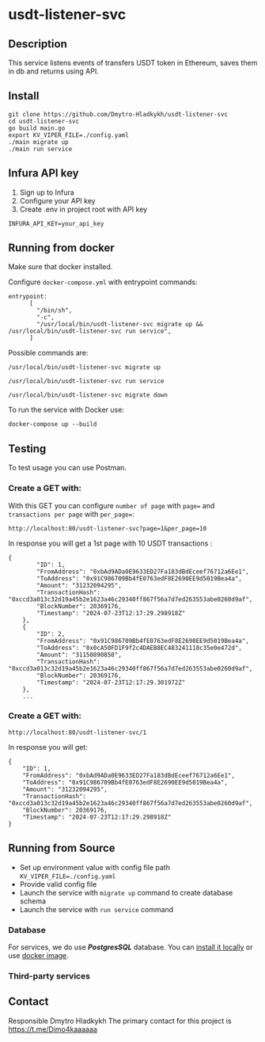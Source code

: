 # usdt-listener-svc

## Description

This service listens events of transfers USDT token in Ethereum, saves them in db and returns using API.

## Install

```
git clone https://github.com/Dmytro-Hladkykh/usdt-listener-svc
cd usdt-listener-svc
go build main.go
export KV_VIPER_FILE=./config.yaml
./main migrate up
./main run service
```

## Infura API key

1. Sign up to Infura
2. Configure your API key
3. Create .env in project root with API key

```
INFURA_API_KEY=your_api_key
```

## Running from docker

Make sure that docker installed.

Configure `docker-compose.yml` with entrypoint commands:

```
entrypoint:
      [
        "/bin/sh",
        "-c",
        "/usr/local/bin/usdt-listener-svc migrate up && /usr/local/bin/usdt-listener-svc run service",
      ]
```

Possible commands are:

```
/usr/local/bin/usdt-listener-svc migrate up
```

```
/usr/local/bin/usdt-listener-svc run service
```

```
/usr/local/bin/usdt-listener-svc migrate down
```

To run the service with Docker use:

```
docker-compose up --build
```

## Testing

To test usage you can use Postman.

### Create a GET with:

With this GET you can configure `number of page` with `page=` and `transactions per page` with `per_page=`:

```
http://localhost:80/usdt-listener-svc?page=1&per_page=10
```

In response you will get a 1st page with 10 USDT transactions :

```
{
        "ID": 1,
        "FromAddress": "0xbAd9ADa0E9633ED27Fa183dBdEceef76712a6Ee1",
        "ToAddress": "0x91C986709Bb4fE0763edF8E2690EE9d5019Bea4a",
        "Amount": "31232094295",
        "TransactionHash": "0xccd3a013c32d19a45b2e1623a46c29340ff867f56a7d7ed263553abe0260d9af",
        "BlockNumber": 20369176,
        "Timestamp": "2024-07-23T12:17:29.298918Z"
    },
    {
        "ID": 2,
        "FromAddress": "0x91C986709Bb4fE0763edF8E2690EE9d5019Bea4a",
        "ToAddress": "0x0cA50FD1F9f2c4DAEB8EC483241118c35e0e472d",
        "Amount": "31150890850",
        "TransactionHash": "0xccd3a013c32d19a45b2e1623a46c29340ff867f56a7d7ed263553abe0260d9af",
        "BlockNumber": 20369176,
        "Timestamp": "2024-07-23T12:17:29.301972Z"
    },
    ...
```

### Create a GET with:

```
http://localhost:80/usdt-listener-svc/1
```

In response you will get:

```
{
    "ID": 1,
    "FromAddress": "0xbAd9ADa0E9633ED27Fa183dBdEceef76712a6Ee1",
    "ToAddress": "0x91C986709Bb4fE0763edF8E2690EE9d5019Bea4a",
    "Amount": "31232094295",
    "TransactionHash": "0xccd3a013c32d19a45b2e1623a46c29340ff867f56a7d7ed263553abe0260d9af",
    "BlockNumber": 20369176,
    "Timestamp": "2024-07-23T12:17:29.298918Z"
}
```

## Running from Source

- Set up environment value with config file path `KV_VIPER_FILE=./config.yaml`
- Provide valid config file
- Launch the service with `migrate up` command to create database schema
- Launch the service with `run service` command

### Database

For services, we do use **_PostgresSQL_** database.
You can [install it locally](https://www.postgresql.org/download/) or use [docker image](https://hub.docker.com/_/postgres/).

### Third-party services

## Contact

Responsible Dmytro Hladkykh
The primary contact for this project is https://t.me/Dimo4kaaaaaa
